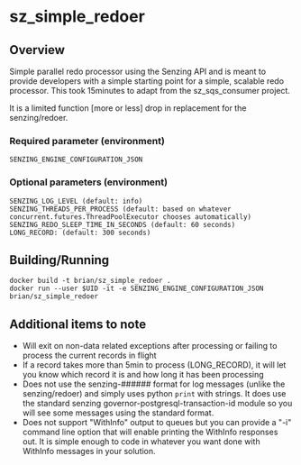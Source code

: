 # sz_simple_redoer

## Overview
Simple parallel redo processor using the Senzing API and is meant to provide developers with a simple starting point for a simple, scalable redo processor.  This took 15minutes to adapt from the sz_sqs_consumer project.

It is a limited function [more or less] drop in replacement for the senzing/redoer.


### Required parameter (environment)
```
SENZING_ENGINE_CONFIGURATION_JSON
```

### Optional parameters (environment)
```
SENZING_LOG_LEVEL (default: info)
SENZING_THREADS_PER_PROCESS (default: based on whatever concurrent.futures.ThreadPoolExecutor chooses automatically)
SENZING_REDO_SLEEP_TIME_IN_SECONDS (default: 60 seconds)
LONG_RECORD: (default: 300 seconds)
```

## Building/Running
```
docker build -t brian/sz_simple_redoer .
docker run --user $UID -it -e SENZING_ENGINE_CONFIGURATION_JSON brian/sz_simple_redoer
```

## Additional items to note
 * Will exit on non-data related exceptions after processing or failing to process the current records in flight
 * If a record takes more than 5min to process (LONG_RECORD), it will let you know which record it is and how long it has been processing
 * Does not use the senzing-###### format for log messages (unlike the senzing/redoer) and simply uses python `print` with strings.  It does use the standard senzing governor-postgresql-transaction-id module so you will see some messages using the standard format.
 * Does not support "WithInfo" output to queues but you can provide a "-i" command line option that will enable printing the WithInfo responses out.  It is simple enough to code in whatever you want done with WithInfo messages in your solution.
